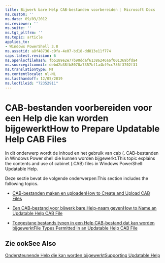 ```yaml
---
title: Bijwerk bare Help CAB-bestanden voorbereiden | Microsoft Docs
ms.custom: ''
ms.date: 09/03/2012
ms.reviewer: ''
ms.suite: ''
ms.tgt_pltfrm: ''
ms.topic: article
applies_to:
- Windows PowerShell 3.0
ms.assetid: a8f48736-c9fa-4e07-bd18-dd813e11f774
caps.latest.revision: 6
ms.openlocfilehash: fb5189e2e77b90ddaf61386246a6f001369bfda4
ms.sourcegitcommit: debd2b38fb8070a7357bf1a4bf9cc736f3702f31
ms.translationtype: MT
ms.contentlocale: nl-NL
ms.lasthandoff: 12/05/2019
ms.locfileid: "72352911"
---
```

# <a name="how-to-prepare-updatable-help-cab-files"></a><span data-ttu-id="7c52f-102">CAB-bestanden voorbereiden voor een Help die kan worden bijgewerkt</span><span class="sxs-lookup"><span data-stu-id="7c52f-102">How to Prepare Updatable Help CAB Files</span></span>

<span data-ttu-id="7c52f-103">In dit onderwerp wordt de inhoud en het gebruik van cab (. CAB-bestanden in Windows Power shell die kunnen worden bijgewerkt.</span><span class="sxs-lookup"><span data-stu-id="7c52f-103">This topic explains the contents and use of cabinet (.CAB) files in Windows PowerShell Updatable Help.</span></span>

<span data-ttu-id="7c52f-104">Deze sectie bevat de volgende onderwerpen:</span><span class="sxs-lookup"><span data-stu-id="7c52f-104">This section includes the following topics.</span></span>

- [<span data-ttu-id="7c52f-105">CAB-bestanden maken en uploaden</span><span class="sxs-lookup"><span data-stu-id="7c52f-105">How to Create and Upload CAB Files</span></span>](./how-to-create-and-upload-cab-files.md)

- [<span data-ttu-id="7c52f-106">Een CAB-bestand voor bijwerk bare Help-naam geven</span><span class="sxs-lookup"><span data-stu-id="7c52f-106">How to Name an Updatable Help CAB File</span></span>](./how-to-name-an-updatable-help-cab-file.md)

- [<span data-ttu-id="7c52f-107">Toegestane bestands typen in een Help CAB-bestand dat kan worden bijgewerkt</span><span class="sxs-lookup"><span data-stu-id="7c52f-107">File Types Permitted in an Updatable Help CAB File</span></span>](./file-types-permitted-in-an-updatable-help-cab-file.md)

## <a name="see-also"></a><span data-ttu-id="7c52f-108">Zie ook</span><span class="sxs-lookup"><span data-stu-id="7c52f-108">See Also</span></span>

[<span data-ttu-id="7c52f-109">Ondersteunende Help die kan worden bijgewerkt</span><span class="sxs-lookup"><span data-stu-id="7c52f-109">Supporting Updatable Help</span></span>](./supporting-updatable-help.md)